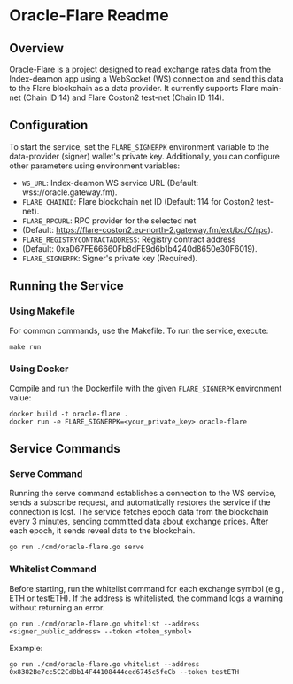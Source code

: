 # Oracle-Flare Readme

## Overview

Oracle-Flare is a project designed to read exchange rates data from the Index-deamon 
app using a WebSocket (WS) connection and send this data to the Flare blockchain as a 
data provider. It currently supports Flare main-net (Chain ID 14) and Flare Coston2 
test-net (Chain ID 114).

## Configuration

To start the service, set the `FLARE_SIGNERPK` environment variable to the 
data-provider (signer) wallet's private key. Additionally, you can configure other 
parameters using environment variables:

- `WS_URL`: Index-deamon WS service URL (Default: wss://oracle.gateway.fm).
- `FLARE_CHAINID`: Flare blockchain net ID (Default: 114 for Coston2 test-net).
- `FLARE_RPCURL`: RPC provider for the selected net 
- (Default: https://flare-coston2.eu-north-2.gateway.fm/ext/bc/C/rpc).
- `FLARE_REGISTRYCONTRACTADDRESS`: Registry contract address 
- (Default: 0xaD67FE66660Fb8dFE9d6b1b4240d8650e30F6019).
- `FLARE_SIGNERPK`: Signer's private key (Required).

## Running the Service

### Using Makefile
For common commands, use the Makefile. To run the service, execute:

```shell
make run
```

### Using Docker
Compile and run the Dockerfile with the given `FLARE_SIGNERPK` environment value:

```shell
docker build -t oracle-flare .
docker run -e FLARE_SIGNERPK=<your_private_key> oracle-flare
```

## Service Commands

### Serve Command
Running the serve command establishes a connection to the WS service, sends a subscribe request, and automatically 
restores the service if the connection is lost. The service fetches epoch data from the blockchain every 3 minutes, 
sending committed data about exchange prices. After each epoch, it sends reveal data to the blockchain.

```shell
go run ./cmd/oracle-flare.go serve
```

### Whitelist Command
Before starting, run the whitelist command for each exchange symbol (e.g., ETH or testETH). If the address is 
whitelisted, the command logs a warning without returning an error.

```shell
go run ./cmd/oracle-flare.go whitelist --address <signer_public_address> --token <token_symbol>
```

Example:

`go run ./cmd/oracle-flare.go whitelist --address 0x8382Be7cc5C2Cd8b14F44108444ced6745c5feCb --token testETH`

